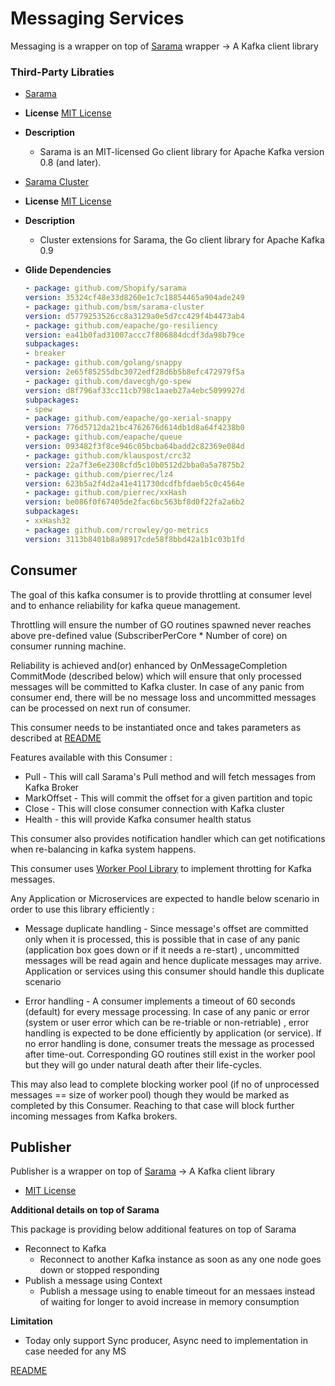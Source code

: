 # Messaging Services

Messaging is a wrapper on top of [Sarama](https://github.com/Shopify/sarama) wrapper → A Kafka client library

### Third-Party Libraties

- [Sarama](https://github.com/Shopify/sarama)
- **License** [MIT License](https://github.com/Shopify/sarama/blob/master/LICENSE)
- **Description**
  - Sarama is an MIT-licensed Go client library for Apache Kafka version 0.8 (and later).
- [Sarama Cluster](https://github.com/bsm/sarama-cluster)
- **License** [MIT License](https://github.com/bsm/sarama-cluster/blob/master/LICENSE)
- **Description**
  - Cluster extensions for Sarama, the Go client library for Apache Kafka 0.9
  
- **Glide Dependencies**
    ```yaml
    - package: github.com/Shopify/sarama
    version: 35324cf48e33d8260e1c7c18854465a904ade249
    - package: github.com/bsm/sarama-cluster
    version: d5779253526cc8a3129a0e5d7cc429f4b4473ab4
    - package: github.com/eapache/go-resiliency
    version: ea41b0fad31007accc7f806884dcdf3da98b79ce
    subpackages:
    - breaker
    - package: github.com/golang/snappy
    version: 2e65f85255dbc3072edf28d6b5b8efc472979f5a
    - package: github.com/davecgh/go-spew
    version: d8f796af33cc11cb798c1aaeb27a4ebc5099927d
    subpackages:
    - spew
    - package: github.com/eapache/go-xerial-snappy
    version: 776d5712da21bc4762676d614db1d8a64f4238b0
    - package: github.com/eapache/queue
    version: 093482f3f8ce946c05bcba64badd2c82369e084d
    - package: github.com/klauspost/crc32
    version: 22a7f3e6e2308cfd5c10b0512d2bba0a5a7875b2
    - package: github.com/pierrec/lz4
    version: 623b5a2f4d2a41e411730dcdfbfdaeb5c0c4564e
    - package: github.com/pierrec/xxHash
    version: be086f0f67405de2fac6bc563bf8d0f22fa2a6b2
    subpackages:
    - xxHash32
    - package: github.com/rcrowley/go-metrics
    version: 3113b8401b8a98917cde58f8bbd42a1b1c03b1fd
    ```
## Consumer

The goal of this kafka consumer is to provide throttling at consumer level and to enhance reliability for kafka queue management.

Throttling will ensure the number of GO routines spawned never reaches above pre-defined value (SubscriberPerCore \* Number of core) on consumer running machine.

Reliability is achieved and(or) enhanced by OnMessageCompletion CommitMode (described below) which will ensure that only processed messages will be committed to Kafka cluster.
In case of any panic from consumer end, there will be no message loss and uncommitted messages can be processed on next run of consumer.

This consumer needs to be instantiated once and takes parameters as described at [README](https://gitlab.connectwisedev.com/platform/Platform-Infrastructure-lib/blob/master/messaging/consumer/README.md)

Features available with this Consumer :

- Pull - This will call Sarama's Pull method and will fetch messages from Kafka Broker
- MarkOffset - This will commit the offset for a given partition and topic
- Close - This will close consumer connection with Kafka cluster
- Health - this will provide Kafka consumer health status

This consumer also provides notification handler which can get notifications when re-balancing in kafka system happens.

This consumer uses [Worker Pool Library](https://github.com/goinggo/work) to implement throtting for Kafka messages.

Any Application or Microservices are expected to handle below scenario in order to use this library efficiently :

- Message duplicate handling - Since message's offset are committed only when it is processed, this is possible that in case of any panic (application box goes down or if it needs a re-start) , uncommitted messages will be read again and hence duplicate messages may arrive. Application or services using this consumer should handle this duplicate scenario

- Error handling - A consumer implements a timeout of 60 seconds (default) for every message processing. In case of any panic or error (system or user error which can be re-triable or non-retriable) , error handling is expected to be done efficiently by application (or service). If no error handling is done, consumer treats the message as processed after time-out. Corresponding GO routines still exist in the worker pool but they will go under natural death after their life-cycles.

This may also lead to complete blocking worker pool (if no of unprocessed messages == size of worker pool) though they would be marked as completed by this Consumer.
Reaching to that case will block further incoming messages from Kafka brokers.

## Publisher

Publisher is a wrapper on top of [Sarama](https://github.com/Shopify/sarama) → A Kafka client library

- [MIT License](https://github.com/Shopify/sarama/blob/master/LICENSE)

**Additional details on top of Sarama**

This package is providing below additional features on top of Sarama

- Reconnect to Kafka
  - Reconnect to another Kafka instance as soon as any one node goes down or stopped responding
- Publish a message using Context
  - Publish a message using to enable timeout for an messaes instead of waiting for longer to avoid increase in memory consumption

**Limitation**

- Today only support Sync producer, Async need to implementation in case needed for any MS

[README](/messaging/publisher)
